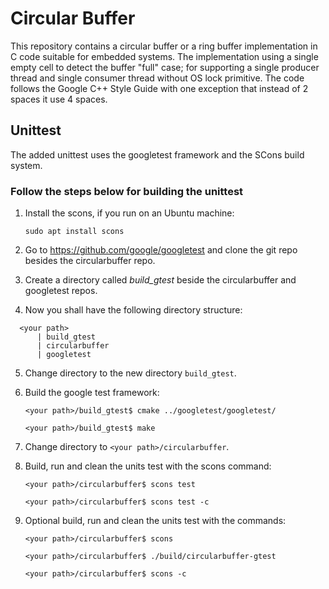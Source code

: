 # Circular Buffer
This repository contains a circular buffer or a ring buffer implementation in C code suitable for embedded systems. The implementation using a single empty cell to detect the buffer "full" case; for supporting a single producer thread and single consumer thread without OS lock primitive. The code follows the Google C++ Style Guide with one exception that instead of 2 spaces it use 4 spaces.

## Unittest

The added unittest uses the googletest framework and the SCons build system.

### Follow the steps below for building the unittest

1. Install the scons, if you run on an Ubuntu machine:

   ```sudo apt install scons```

2. Go to https://github.com/google/googletest and clone the git repo besides the circularbuffer repo.

3. Create a directory called *build_gtest* beside the circularbuffer and googletest repos.

4. Now you shall have the following directory structure:
 ```
   <your path>
       | build_gtest
       | circularbuffer
       | googletest
 ```
5. Change directory to the new directory ```build_gtest```.

6. Build the google test framework:

   ```<your path>/build_gtest$ cmake ../googletest/googletest/```

   ```<your path>/build_gtest$ make```

7. Change directory to ```<your path>/circularbuffer```.

8. Build, run and clean the units test with the scons command:

   ```<your path>/circularbuffer$ scons test```

   ```<your path>/circularbuffer$ scons test -c```

9. Optional build, run and clean the units test with the commands:

   ```<your path>/circularbuffer$ scons```

   ```<your path>/circularbuffer$ ./build/circularbuffer-gtest```

   ```<your path>/circularbuffer$ scons -c```
